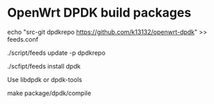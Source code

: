 # OpenWrt DPDK build packages

echo "src-git dpdkrepo https://github.com/k13132/openwrt-dpdk" >> feeds.conf

./script/feeds update -p dpdkrepo

./scfipt/feeds install dpdk

Use libdpdk or dpdk-tools

make package/dpdk/compile
